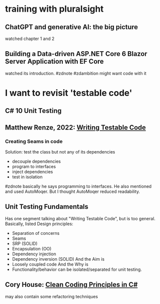 # training with pluralsight
## ChatGPT and generative AI: the big picture

watched chapter 1 and 2


## Building a Data-driven ASP.NET Core 6 Blazor Server Application with EF Core
watched its introduction. 
#zdnote #zdambition might want code with it


# I want to revisit 'testable code'
## C# 10 Unit Testing
## Matthew Renze, 2022: [Writing Testable Code](https://app.pluralsight.com/course-player?clipId=ab525ece-3822-4b6c-8138-e9e9938e0ac9)
### Creating Seams in code
Solution: test the class but not any of its dependencies
- decouple dependencies
- program to interfaces
- inject dependencies
- test in isolation

#zdnote basically he says programming to interfaces. He also mentioned and used AutoMoqer. But I thought AutoMoqer reduced readability.

## Unit Testing Fundamentals
Has one segment talking about "Writing Testable Code", but is too general.
Basically,  listed Design principles:
- Separation of concerns
- Seams
- SRP (SOLID)
- Encapsulation (OO)
- Dependency injection
- Dependency inversion (SOLID)
And the Aim is
- Loosely coupled code
And the Why is
- Functionality/behavior can be isolated/separated for unit testing.

## Cory House: [Clean Coding Principles in C#](https://app.pluralsight.com/library/courses/csharp-clean-coding-principles/table-of-contents)
may also contain some refactoring techniques